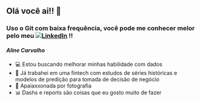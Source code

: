 ## Olá você ai!! 👋

### Uso o Git com baixa frequência, você pode me conhecer melor pelo meu <a href="https://www.linkedin.com/in/alineacs/" target="_blank"><img src="https://img.shields.io/badge/-LinkedIn-blue?style=flat-square&logo=Linkedin&logoColor=white" alt="LinkedIn"></a> !!

#### _Aline Carvalho_
- 💻 Estou buscando melhorar minhas habilidade com dados
- 💸 Já trabahei em uma fintech com estudos de séries históricas e modelos de predição para tomada de decisão de negócio
- 📸 Apaiaxxonada por fotografia
- 📊 Dashs e reports são coisas que eu gosto muito de fazer 


<!--
**alineacs/alineacs** is a ✨ _special_ ✨ repository because its `README.md` (this file) appears on your GitHub profile.

Here are some ideas to get you started:

 <hr>

<div align="center">
  <h3>Studying in this moment:</h3>
  
  [![My Skills](https://skillicons.dev/icons?i=aws,docker)](https://skillicons.dev)
</div>

<hr>

- 🔭 I’m currently working on ...
- 🌱 I’m currently learning ...
- 👯 I’m looking to collaborate on ...
- 🤔 I’m looking for help with ...
- 💬 Ask me about ...
- 📫 How to reach me: ...
- 😄 Pronouns: ...
- ⚡ Fun fact: ...
-->
